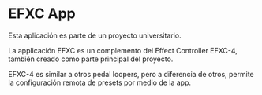 # EFXC App

Esta aplicación es parte de un proyecto universitario.

La applicación EFXC es un complemento del Effect Controller EFXC-4, también creado como parte principal del proyecto.

EFXC-4 es similar a otros pedal loopers, pero a diferencia de otros, permite la configuración remota
de presets por medio de la app.

